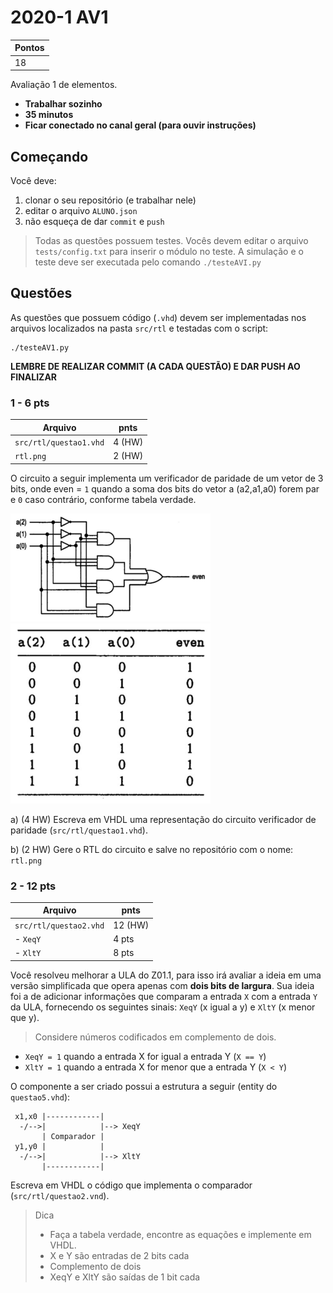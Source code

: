 # 2020-1 AV1

| Pontos                 |
| -------                |
|   18                   |

Avaliação 1 de elementos. 

- **Trabalhar sozinho**
- **35 minutos**
- **Ficar conectado no canal geral (para ouvir instruções)**

## Começando

Você deve:

1. clonar o seu repositório (e trabalhar nele)
1. editar o arquivo `ALUNO.json`
1. não esqueça de dar `commit` e `push`

> Todas as questões possuem testes. Vocês devem editar o arquivo `tests/config.txt` para inserir o módulo no teste. A simulação e o teste deve ser executada pelo comando `./testeAVI.py`


## Questões

As questões que possuem código (`.vhd`) devem ser implementadas nos arquivos localizados na pasta `src/rtl` e testadas com o script:

```
./testeAV1.py
```

**LEMBRE DE REALIZAR COMMIT (A CADA QUESTÃO) E DAR PUSH AO FINALIZAR**

### 1 - 6 pts

| Arquivo                | pnts   |
| -------                | ----   |
| `src/rtl/questao1.vhd` | 4 (HW) |
| `rtl.png`              | 2 (HW) |

O circuito a seguir implementa um verificador de paridade de um vetor de 3 bits, onde even = `1` quando a soma dos bits do vetor a (a2,a1,a0) forem par e `0` caso contrário, conforme tabela verdade.

![](figs/1a-320.png)
![](figs/1b-320.png)

a) (4 HW) Escreva em VHDL uma representação do circuito verificador de paridade (`src/rtl/questao1.vhd`).

b) (2 HW) Gere o RTL do circuito e salve no repositório com o nome: `rtl.png`

### 2 - 12 pts

| Arquivo                | pnts    |
| -------                | ----    |
| `src/rtl/questao2.vhd` | 12 (HW) |
|    - `XeqY` | 4 pts|
|    - `XltY` | 8 pts| 

Você resolveu melhorar a ULA do Z01.1, para isso irá avaliar a ideia em uma versão simplificada que opera apenas com **dois bits de largura**. Sua ideia foi a de adicionar informações que comparam a entrada `X` com a entrada `Y` da ULA, fornecendo os seguintes sinais: `XeqY` (x igual a y) e `XltY` (x menor que y).

> Considere números codificados em complemento de dois.

- `XeqY = 1` quando a entrada X for igual a entrada Y (`X == Y`)
- `XltY = 1` quando a entrada X for menor que a entrada Y (`X < Y`)

O componente a ser criado possui a estrutura a seguir (entity do `questao5.vhd`):

```
 x1,x0 |------------|
  -/-->|            |--> XeqY
       | Comparador | 
 y1,y0 |            |
  -/-->|            |--> XltY
       |------------|
```

Escreva em VHDL o código que implementa o comparador (`src/rtl/questao2.vnd`).

> Dica
>   - Faça a tabela verdade, encontre as equações e implemente em VHDL.
>   - X e Y são entradas de 2 bits cada
>   - Complemento de dois
>   - XeqY e XltY são saídas de 1 bit cada
